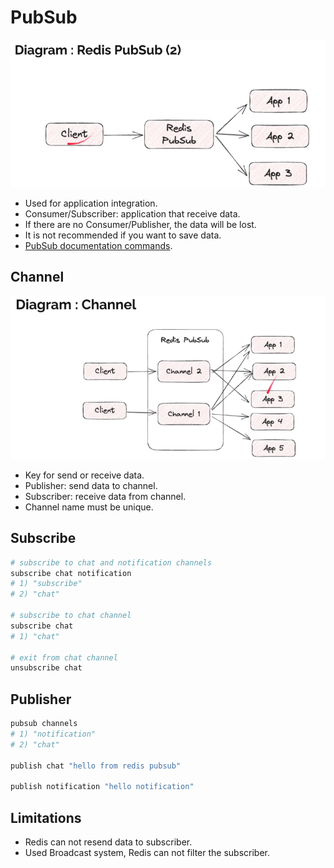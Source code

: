 # PubSub

![PubSub](/images/redis-pubsub.png "PubSub")

- Used for application integration.
- Consumer/Subscriber: application that receive data.
- If there are no Consumer/Publisher, the data will be lost.
- It is not recommended if you want to save data.
- [PubSub documentation commands](https://redis.io/docs/latest/commands/?group=pubsub).

## Channel

![Channel](/images/channel.png "Channel")

- Key for send or receive data.
- Publisher: send data to channel.
- Subscriber: receive data from channel.
- Channel name must be unique.

## Subscribe

```bash
# subscribe to chat and notification channels
subscribe chat notification
# 1) "subscribe"
# 2) "chat"

# subscribe to chat channel
subscribe chat
# 1) "chat"

# exit from chat channel
unsubscribe chat
```

## Publisher

```bash
pubsub channels
# 1) "notification"
# 2) "chat"

publish chat "hello from redis pubsub"

publish notification "hello notification"
```

## Limitations

- Redis can not resend data to subscriber.
- Used Broadcast system, Redis can not filter the subscriber.
